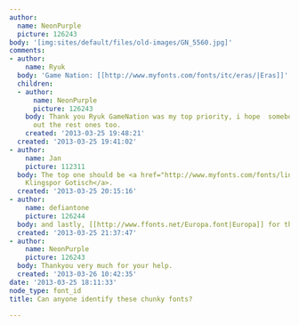 ```yaml
---
author:
  name: NeonPurple
  picture: 126243
body: '[img:sites/default/files/old-images/GN_5560.jpg]'
comments:
- author:
    name: Ryuk
  body: 'Game Nation: [[http://www.myfonts.com/fonts/itc/eras/|Eras]]'
  children:
  - author:
      name: NeonPurple
      picture: 126243
    body: Thank you Ryuk GameNation was my top priority, i hope  somebody will figure
      out the rest ones too.
    created: '2013-03-25 19:48:21'
  created: '2013-03-25 19:41:02'
- author:
    name: Jan
    picture: 112311
  body: The top one should be <a href="http://www.myfonts.com/fonts/linotype/wilhelm-klingspor-gotisch/">Wilhelm
    Klingspor Gotisch</a>.
  created: '2013-03-25 20:15:16'
- author:
    name: defiantone
    picture: 126244
  body: and lastly, [[http://www.ffonts.net/Europa.font|Europa]] for the bottom
  created: '2013-03-25 21:37:47'
- author:
    name: NeonPurple
    picture: 126243
  body: Thankyou very much for your help.
  created: '2013-03-26 10:42:35'
date: '2013-03-25 18:11:33'
node_type: font_id
title: Can anyone identify these chunky fonts?

---
```

